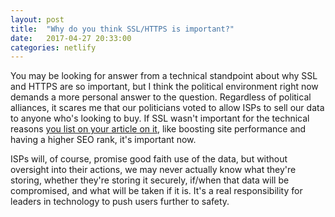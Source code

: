 ```yaml
---
layout: post
title:  "Why do you think SSL/HTTPS is important?"
date:   2017-04-27 20:33:00
categories: netlify
---
```


You may be looking for answer from a technical standpoint about why SSL and HTTPS are so important, but I think the political environment right now demands a more personal answer to the question. Regardless of political alliances, it scares me that our politicians voted to allow ISPs to sell our data to anyone who's looking to buy. If SSL wasn't important for the technical reasons [you list on your article on it][article], like boosting site performance and having a higher SEO rank, it's important now.

ISPs will, of course, promise good faith use of the data, but without oversight into their actions, we may never actually know what they're storing, whether they're storing it securely, if/when that data will be compromised, and what will be taken if it is. It's a real responsibility for leaders in technology to push users further to safety.

[article]: https://www.netlify.com/docs/ssl/
